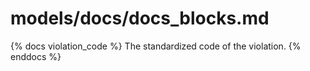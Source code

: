 # models/docs/docs_blocks.md

{% docs violation_code %}
The standardized code of the violation.
{% enddocs %}